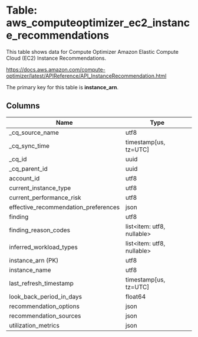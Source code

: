 # Table: aws_computeoptimizer_ec2_instance_recommendations

This table shows data for Compute Optimizer Amazon Elastic Compute Cloud (EC2) Instance Recommendations.

https://docs.aws.amazon.com/compute-optimizer/latest/APIReference/API_InstanceRecommendation.html

The primary key for this table is **instance_arn**.

## Columns

| Name          | Type          |
| ------------- | ------------- |
|_cq_source_name|utf8|
|_cq_sync_time|timestamp[us, tz=UTC]|
|_cq_id|uuid|
|_cq_parent_id|uuid|
|account_id|utf8|
|current_instance_type|utf8|
|current_performance_risk|utf8|
|effective_recommendation_preferences|json|
|finding|utf8|
|finding_reason_codes|list<item: utf8, nullable>|
|inferred_workload_types|list<item: utf8, nullable>|
|instance_arn (PK)|utf8|
|instance_name|utf8|
|last_refresh_timestamp|timestamp[us, tz=UTC]|
|look_back_period_in_days|float64|
|recommendation_options|json|
|recommendation_sources|json|
|utilization_metrics|json|